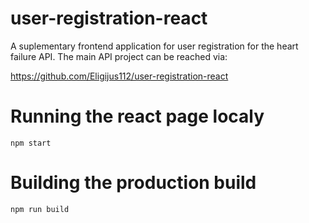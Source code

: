# user-registration-react

A suplementary frontend application for user registration for the heart failure API. The main API project can be reached via: 

https://github.com/Eligijus112/user-registration-react 

# Running the react page localy 

```
npm start
```

# Building the production build 

```
npm run build
```